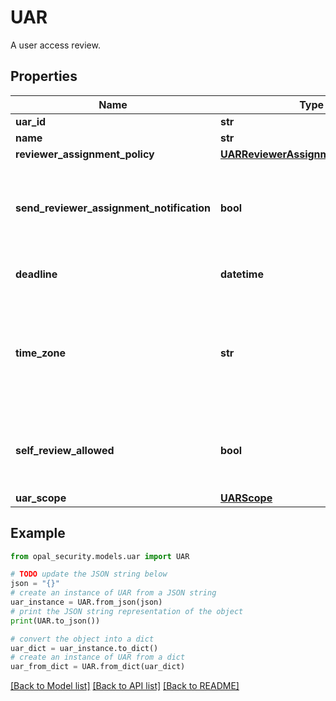 # UAR

A user access review.

## Properties

Name | Type | Description | Notes
------------ | ------------- | ------------- | -------------
**uar_id** | **str** | The ID of the UAR. | 
**name** | **str** | The name of the UAR. | 
**reviewer_assignment_policy** | [**UARReviewerAssignmentPolicyEnum**](UARReviewerAssignmentPolicyEnum.md) |  | 
**send_reviewer_assignment_notification** | **bool** | A bool representing whether to send a notification to reviewers when they&#39;re assigned a new review. Default is False. | 
**deadline** | **datetime** | The last day for reviewers to complete their access reviews. | 
**time_zone** | **str** | The time zone name (as defined by the IANA Time Zone database) used in the access review deadline and exported audit report. Default is America/Los_Angeles. | 
**self_review_allowed** | **bool** | A bool representing whether to present a warning when a user is the only reviewer for themself. Default is False. | 
**uar_scope** | [**UARScope**](UARScope.md) |  | [optional] 

## Example

```python
from opal_security.models.uar import UAR

# TODO update the JSON string below
json = "{}"
# create an instance of UAR from a JSON string
uar_instance = UAR.from_json(json)
# print the JSON string representation of the object
print(UAR.to_json())

# convert the object into a dict
uar_dict = uar_instance.to_dict()
# create an instance of UAR from a dict
uar_from_dict = UAR.from_dict(uar_dict)
```
[[Back to Model list]](../README.md#documentation-for-models) [[Back to API list]](../README.md#documentation-for-api-endpoints) [[Back to README]](../README.md)


